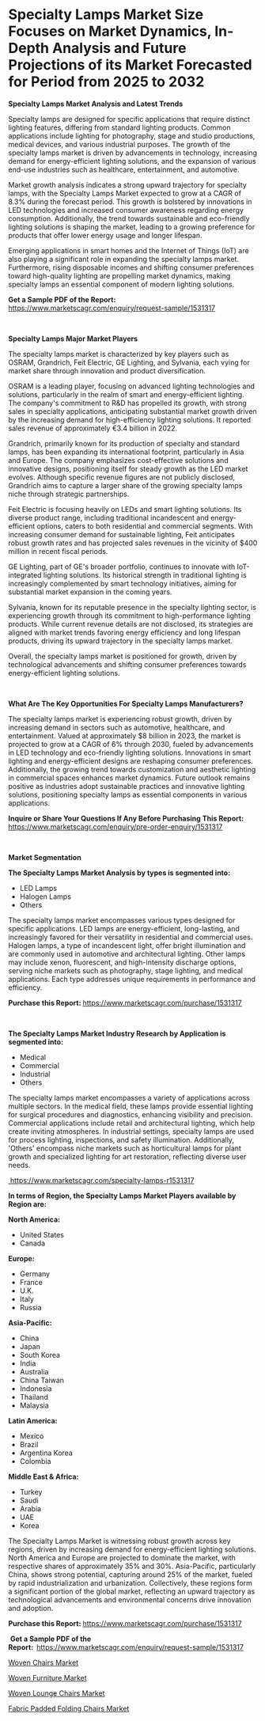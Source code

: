 <p><h1>Specialty Lamps Market Size Focuses on Market Dynamics, In-Depth Analysis and Future Projections of its Market Forecasted for Period from 2025 to 2032</h1></p><p><strong>Specialty Lamps Market Analysis and Latest Trends</strong></p>
<p><p>Specialty lamps are designed for specific applications that require distinct lighting features, differing from standard lighting products. Common applications include lighting for photography, stage and studio productions, medical devices, and various industrial purposes. The growth of the specialty lamps market is driven by advancements in technology, increasing demand for energy-efficient lighting solutions, and the expansion of various end-use industries such as healthcare, entertainment, and automotive.</p><p>Market growth analysis indicates a strong upward trajectory for specialty lamps, with the Specialty Lamps Market expected to grow at a CAGR of 8.3% during the forecast period. This growth is bolstered by innovations in LED technologies and increased consumer awareness regarding energy consumption. Additionally, the trend towards sustainable and eco-friendly lighting solutions is shaping the market, leading to a growing preference for products that offer lower energy usage and longer lifespan.</p><p>Emerging applications in smart homes and the Internet of Things (IoT) are also playing a significant role in expanding the specialty lamps market. Furthermore, rising disposable incomes and shifting consumer preferences toward high-quality lighting are propelling market dynamics, making specialty lamps an essential component of modern lighting solutions.</p></p>
<p><strong>Get a Sample PDF of the Report:&nbsp;</strong> <a href="https://www.marketscagr.com/enquiry/request-sample/1531317?utm_campaign=1944&utm_medium=2&utm_source=Github&utm_content=ia&utm_term=04042025&utm_id=specialty-lamps">https://www.marketscagr.com/enquiry/request-sample/1531317</a></p>
<p>&nbsp;</p>
<p><strong>Specialty Lamps Major Market Players</strong></p>
<p><p>The specialty lamps market is characterized by key players such as OSRAM, Grandrich, Feit Electric, GE Lighting, and Sylvania, each vying for market share through innovation and product diversification.</p><p>OSRAM is a leading player, focusing on advanced lighting technologies and solutions, particularly in the realm of smart and energy-efficient lighting. The company's commitment to R&D has propelled its growth, with strong sales in specialty applications, anticipating substantial market growth driven by the increasing demand for high-efficiency lighting solutions. It reported sales revenue of approximately €3.4 billion in 2022.</p><p>Grandrich, primarily known for its production of specialty and standard lamps, has been expanding its international footprint, particularly in Asia and Europe. The company emphasizes cost-effective solutions and innovative designs, positioning itself for steady growth as the LED market evolves. Although specific revenue figures are not publicly disclosed, Grandrich aims to capture a larger share of the growing specialty lamps niche through strategic partnerships.</p><p>Feit Electric is focusing heavily on LEDs and smart lighting solutions. Its diverse product range, including traditional incandescent and energy-efficient options, caters to both residential and commercial segments. With increasing consumer demand for sustainable lighting, Feit anticipates robust growth rates and has projected sales revenues in the vicinity of $400 million in recent fiscal periods.</p><p>GE Lighting, part of GE's broader portfolio, continues to innovate with IoT-integrated lighting solutions. Its historical strength in traditional lighting is increasingly complemented by smart technology initiatives, aiming for substantial market expansion in the coming years. </p><p>Sylvania, known for its reputable presence in the specialty lighting sector, is experiencing growth through its commitment to high-performance lighting products. While current revenue details are not disclosed, its strategies are aligned with market trends favoring energy efficiency and long lifespan products, driving its upward trajectory in the specialty lamps market.</p><p>Overall, the specialty lamps market is positioned for growth, driven by technological advancements and shifting consumer preferences towards energy-efficient lighting solutions.</p></p>
<p>&nbsp;</p>
<p><strong>What Are The Key Opportunities For Specialty Lamps Manufacturers?</strong></p>
<p><p>The specialty lamps market is experiencing robust growth, driven by increasing demand in sectors such as automotive, healthcare, and entertainment.  Valued at approximately $8 billion in 2023, the market is projected to grow at a CAGR of 6% through 2030, fueled by advancements in LED technology and eco-friendly lighting solutions. Innovations in smart lighting and energy-efficient designs are reshaping consumer preferences. Additionally, the growing trend towards customization and aesthetic lighting in commercial spaces enhances market dynamics. Future outlook remains positive as industries adopt sustainable practices and innovative lighting solutions, positioning specialty lamps as essential components in various applications.</p></p>
<p><strong>Inquire or Share Your Questions If Any Before Purchasing This Report:</strong> <a href="https://www.marketscagr.com/enquiry/pre-order-enquiry/1531317?utm_campaign=1944&utm_medium=2&utm_source=Github&utm_content=ia&utm_term=04042025&utm_id=specialty-lamps">https://www.marketscagr.com/enquiry/pre-order-enquiry/1531317</a></p>
<p>&nbsp;</p>
<p><strong>Market Segmentation</strong></p>
<p><strong>The Specialty Lamps Market Analysis by types is segmented into:</strong></p>
<p><ul><li>LED Lamps</li><li>Halogen Lamps</li><li>Others</li></ul></p>
<p><p>The specialty lamps market encompasses various types designed for specific applications. LED lamps are energy-efficient, long-lasting, and increasingly favored for their versatility in residential and commercial uses. Halogen lamps, a type of incandescent light, offer bright illumination and are commonly used in automotive and architectural lighting. Other lamps may include xenon, fluorescent, and high-intensity discharge options, serving niche markets such as photography, stage lighting, and medical applications. Each type addresses unique requirements in performance and efficiency.</p></p>
<p><strong>Purchase this Report:&nbsp;</strong><a href="https://www.marketscagr.com/purchase/1531317?utm_campaign=1944&utm_medium=2&utm_source=Github&utm_content=ia&utm_term=04042025&utm_id=specialty-lamps">https://www.marketscagr.com/purchase/1531317</a></p>
<p>&nbsp;</p>
<p><strong>The Specialty Lamps Market Industry Research by Application is segmented into:</strong></p>
<p><ul><li>Medical</li><li>Commercial</li><li>Industrial</li><li>Others</li></ul></p>
<p><p>The specialty lamps market encompasses a variety of applications across multiple sectors. In the medical field, these lamps provide essential lighting for surgical procedures and diagnostics, enhancing visibility and precision. Commercial applications include retail and architectural lighting, which help create inviting atmospheres. In industrial settings, specialty lamps are used for process lighting, inspections, and safety illumination. Additionally, 'Others' encompass niche markets such as horticultural lamps for plant growth and specialized lighting for art restoration, reflecting diverse user needs.</p></p>
<p><a href="https://www.marketscagr.com/specialty-lamps-r1531317?utm_campaign=1944&utm_medium=2&utm_source=Github&utm_content=ia&utm_term=04042025&utm_id=specialty-lamps">&nbsp;https://www.marketscagr.com/specialty-lamps-r1531317</a></p>
<p><strong>In terms of Region, the Specialty Lamps Market Players available by Region are:</strong></p>
<p>
    <p> <strong> North America: </strong>
        <ul>
            <li>United States</li>
            <li>Canada</li>
        </ul>
        </p> 
    <p> <strong> Europe: </strong>
        <ul>
            <li>Germany</li>
            <li>France</li>
            <li>U.K.</li>
            <li>Italy</li>
            <li>Russia</li>
        </ul>
        </p> 
    <p> <strong> Asia-Pacific: </strong>
        <ul>
            <li>China</li>
            <li>Japan</li>
            <li>South Korea</li>
            <li>India</li>
            <li>Australia</li>
            <li>China Taiwan</li>
            <li>Indonesia</li>
            <li>Thailand</li>
            <li>Malaysia</li>
        </ul>
        </p> 
    <p> <strong> Latin America: </strong>
        <ul>
            <li>Mexico</li>
            <li>Brazil</li>
            <li>Argentina Korea</li>
            <li>Colombia</li>
        </ul>
        </p> 
    <p> <strong> Middle East & Africa: </strong>
        <ul>
            <li>Turkey</li>
            <li>Saudi</li>
            <li>Arabia</li>
            <li>UAE</li>
            <li>Korea</li>
        </ul>
    </p>
    </p>
<p><p>The Specialty Lamps Market is witnessing robust growth across key regions, driven by increasing demand for energy-efficient lighting solutions. North America and Europe are projected to dominate the market, with respective shares of approximately 35% and 30%. Asia-Pacific, particularly China, shows strong potential, capturing around 25% of the market, fueled by rapid industrialization and urbanization. Collectively, these regions form a significant portion of the global market, reflecting an upward trajectory as technological advancements and environmental concerns drive innovation and adoption.</p></p>
<p><strong>Purchase this Report: </strong><a href="https://www.marketscagr.com/purchase/1531317?utm_campaign=1944&utm_medium=2&utm_source=Github&utm_content=ia&utm_term=04042025&utm_id=specialty-lamps">https://www.marketscagr.com/purchase/1531317</a></p>
<p>&nbsp;<strong>Get a Sample PDF of the Report:&nbsp;&nbsp;</strong><a href="https://www.marketscagr.com/enquiry/request-sample/1531317?utm_campaign=1944&utm_medium=2&utm_source=Github&utm_content=ia&utm_term=04042025&utm_id=specialty-lamps">https://www.marketscagr.com/enquiry/request-sample/1531317</a></p>
<p><strong></strong></p>
<p><p><a href="https://github.com/fettycahow90/Market-Research-Report-List-1/blob/main/woven-chairs-market.md?utm_campaign=1944&utm_medium=2&utm_source=Github&utm_content=ia&utm_term=04042025&utm_id=specialty-lamps">Woven Chairs Market</a></p><p><a href="https://github.com/zahrigayda1h/Market-Research-Report-List-1/blob/main/woven-furniture-market.md?utm_campaign=1944&utm_medium=2&utm_source=Github&utm_content=ia&utm_term=04042025&utm_id=specialty-lamps">Woven Furniture Market</a></p><p><a href="https://github.com/piskofraisel/Market-Research-Report-List-1/blob/main/woven-lounge-chairs-market.md?utm_campaign=1944&utm_medium=2&utm_source=Github&utm_content=ia&utm_term=04042025&utm_id=specialty-lamps">Woven Lounge Chairs Market</a></p><p><a href="https://github.com/Chiragrp22/Market-Research-Report-List-7/blob/main/fabric-padded-folding-chairs-market.md?utm_campaign=1944&utm_medium=2&utm_source=Github&utm_content=ia&utm_term=04042025&utm_id=specialty-lamps">Fabric Padded Folding Chairs Market</a></p></p>